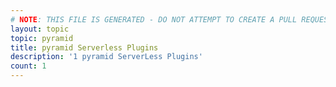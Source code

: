 ```yaml
---
# NOTE: THIS FILE IS GENERATED - DO NOT ATTEMPT TO CREATE A PULL REQUEST TO UPDATE THE DATA. 
layout: topic
topic: pyramid
title: pyramid Serverless Plugins
description: '1 pyramid ServerLess Plugins'
count: 1
---
```

